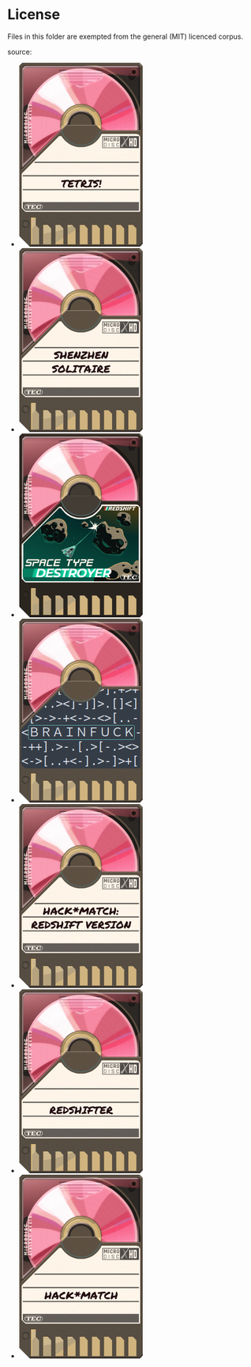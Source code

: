# License

Files in this folder are exempted from the general (MIT) licenced corpus.

source:

- [![Tetris](tetris.png)](https://www.reddit.com/r/exapunks/comments/98yhmi/redshift_minimal_tetris/)
- [![Shenzen Solitaire](shenzen_solitaire.png)](https://www.reddit.com/r/exapunks/comments/9djsc7/redshift_shenzhen_solitaire/)
- [![Space Type Destroyer(Asteroids)](SpaceTypeDestroyer.png)](https://twitter.com/zachtronics/status/1030518035868577792)
- [![BRAINFUCK](BRAINFUCK.png)](https://www.reddit.com/r/exapunks/comments/98bwfq/redshift_brainfuck_interpreter/)
- [![HACKMATCH redshift version](HACKMATCH_RS_VS.png)](https://www.reddit.com/r/exapunks/comments/9jfsxo/hackmatch_redshift_version/)
- [![REDSHIFTER](REDSHIFTER.png)](https://www.reddit.com/r/exapunks/comments/9hivuc/redshifter_a_programming_puzzler_for_the_redshift/)
- [![HACKMATCH redshift demake](HACKMATCH_RS_DM.png)](https://www.reddit.com/r/exapunks/comments/9jcin9/hackmatch_redshift_demake/)